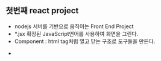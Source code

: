 ## 첫번째 react project

- nodejs 서버를 기반으로 움직이는 Front End Project
- \*.jsx 확장된 JavaScript언어를 사용하여 화면을 그린다.
- Component : html tag처럼 열고 닫는 구조로 도구들을 만든다.

*
